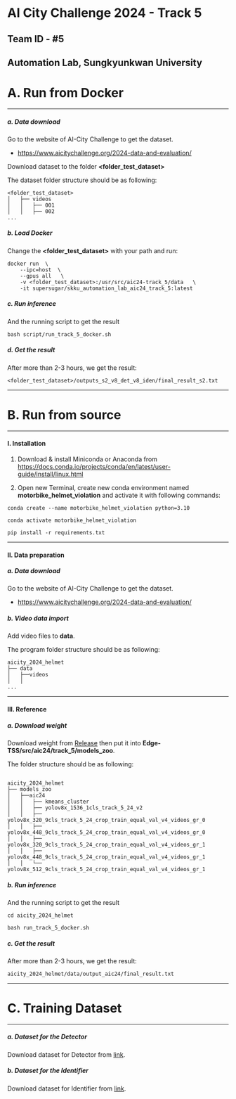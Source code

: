 # AI City Challenge 2024 - Track 5
## Team ID - #5

## Automation Lab, Sungkyunkwan University

# A. Run from Docker

---

##### a. Data download

Go to the website of AI-City Challenge to get the dataset.

- https://www.aicitychallenge.org/2024-data-and-evaluation/

Download dataset to the folder **<folder_test_dataset>**

The dataset folder structure should be as following:

```
<folder_test_dataset>
│   ├── videos
│   │   ├── 001
│   │   ├── 002
...
```

##### b. Load Docker

Change the **<folder_test_dataset>** with your path and run:

```shell
docker run  \
    --ipc=host  \
    --gpus all   \
    -v <folder_test_dataset>:/usr/src/aic24-track_5/data   \
    -it supersugar/skku_automation_lab_aic24_track_5:latest
```

##### c. Run inference

And the running script to get the result

```shell
bash script/run_track_5_docker.sh 
```

##### d. Get the result
After more than 2-3 hours, we get the result:
```
<folder_test_dataset>/outputs_s2_v8_det_v8_iden/final_result_s2.txt
```

---

# B. Run from source

---

#### I. Installation

1. Download & install Miniconda or Anaconda from https://docs.conda.io/projects/conda/en/latest/user-guide/install/linux.html


2. Open new Terminal, create new conda environment named **motorbike_helmet_violation** and activate it with following commands:

```shell
conda create --name motorbike_helmet_violation python=3.10

conda activate motorbike_helmet_violation

pip install -r requirements.txt
```

---


#### II. Data preparation

##### a. Data download

Go to the website of AI-City Challenge to get the dataset.

- https://www.aicitychallenge.org/2024-data-and-evaluation/

##### b. Video data import

Add video files to **data**.
   
The program folder structure should be as following:

```
aicity_2024_helmet
├── data
│   ├──videos
│   │   
...
```

---

#### III. Reference

##### a. Download weight 

Download weight from [Release](https://o365skku-my.sharepoint.com/:f:/g/personal/duongtran_o365_skku_edu/Eo2nfe_g62VNocpi_6mOIjsBFPbXaDiVat1C7vaJ6HLJ_g?e=e5tjcB) then put it into **Edge-TSS/src/aic24/track_5/models_zoo**.

The folder structure should be as following:
```

aicity_2024_helmet
├── models_zoo
│   ├──aic24 
│   │   ├── kmeans_cluster
│   │   ├── yolov8x_1536_1cls_track_5_24_v2
│   │   ├── yolov8x_320_9cls_track_5_24_crop_train_equal_val_v4_videos_gr_0
│   │   ├── yolov8x_448_9cls_track_5_24_crop_train_equal_val_v4_videos_gr_0
│   │   ├── yolov8x_320_9cls_track_5_24_crop_train_equal_val_v4_videos_gr_1
│   │   ├── yolov8x_448_9cls_track_5_24_crop_train_equal_val_v4_videos_gr_1
│   │   └── yolov8x_512_9cls_track_5_24_crop_train_equal_val_v4_videos_gr_1
```

##### b. Run inference

And the running script to get the result

```shell
cd aicity_2024_helmet

bash run_track_5_docker.sh 
```

##### c. Get the result
After more than 2-3 hours, we get the result:
```
aicity_2024_helmet/data/output_aic24/final_result.txt
```

---

# C. Training Dataset

---

##### a. Dataset for the Detector

Download dataset for Detector from [link](https://o365skku-my.sharepoint.com/:f:/g/personal/duongtran_o365_skku_edu/Eo2nfe_g62VNocpi_6mOIjsBFPbXaDiVat1C7vaJ6HLJ_g?e=e5tjcB).

##### b. Dataset for the Identifier

Download dataset for Identifier from [link](https://o365skku-my.sharepoint.com/:f:/g/personal/duongtran_o365_skku_edu/Eo2nfe_g62VNocpi_6mOIjsBFPbXaDiVat1C7vaJ6HLJ_g?e=e5tjcB).
